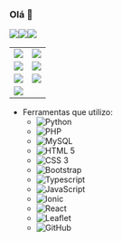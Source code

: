 ### Olá 👋

<table border="0">
 <tr>
    <td><img src=https://img.shields.io/badge/-Python-black?style=flat&logo=python></td>
    <td><img src=https://img.shields.io/badge/-PHP-563D7C?style=flat&logo=PHP></td>
 </tr>
 <tr>
    <td><img src=https://img.shields.io/badge/-MySQL-black?style=flat&logo=MySQL&logoColor=white></td>
    <td><img src=https://img.shields.io/badge/-HTML%205-E34F26?style=flat&logo=HTML5&logoColor=white></td>
 </tr>
 <tr>
    <tr><img src=https://img.shields.io/badge/-Bootstrap-purple?style=flat&logo=bootstrap></tr>
    <tr><img src=https://img.shields.io/badge/-Typescript-red?style=flat&logo=typescript></tr>
 </tr>
 <tr>
    <td><img src=https://img.shields.io/badge/-JavaScript-yellow?style=flat&logo=JavaScript></td>
    <td><img src=https://img.shields.io/badge/-Ionic-white?style=flat&logo=Ionic></td>
 </tr>
 <tr>
    <tr><img src=https://img.shields.io/badge/-CSS%203-1572B6?style=flat&logo=CSS3></td>
    <td><img src=https://img.shields.io/badge/-React-blue?style=flat&logo=react></td>
 </tr>
</table>

 - Ferramentas que utilizo: 
     - ![Python](https://img.shields.io/badge/-Python-black?style=flat&logo=python)
     - ![PHP](https://img.shields.io/badge/-PHP-563D7C?style=flat&logo=PHP) 
     - ![MySQL](https://img.shields.io/badge/-MySQL-black?style=flat&logo=MySQL&logoColor=white)
     - ![HTML 5](https://img.shields.io/badge/-HTML%205-E34F26?style=flat&logo=HTML5&logoColor=white)
     - ![CSS 3](https://img.shields.io/badge/-CSS%203-1572B6?style=flat&logo=CSS3) 
     - ![Bootstrap](https://img.shields.io/badge/-Bootstrap-purple?style=flat&logo=bootstrap)
     - ![Typescript](https://img.shields.io/badge/-Typescript-red?style=flat&logo=typescript) 
     - ![JavaScript](https://img.shields.io/badge/-JavaScript-yellow?style=flat&logo=JavaScript)
     - ![Ionic](https://img.shields.io/badge/-Ionic-white?style=flat&logo=Ionic)
     - ![React](https://img.shields.io/badge/-React-blue?style=flat&logo=react)
     - ![Leaflet](https://img.shields.io/badge/-Leaflet-green?style=flat&logo=leaflet)
     - ![GitHub](https://img.shields.io/badge/-GitHub-181717?style=flat&logo=GitHub)
